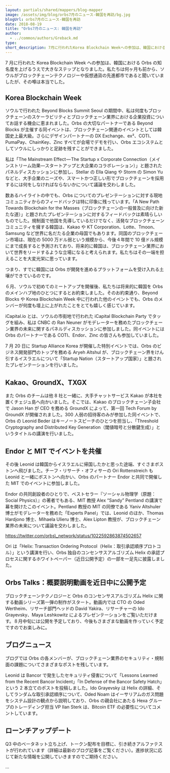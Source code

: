 ```yaml
---
layout: partials/shared/mappers/blog-mapper
image: /assets/img/blog/orbs7月のニュース-韓国を再訪/bg.jpg
blogUrl: orbs7月のニュース-韓国を再訪
date: 2018-08-19
title: "Orbs7月のニュース: 韓国を再訪"
author:
  - ../common/authors/Greback.md
type:
short_description: 7月に行われたKorea Blockchain Weekへの参加は、韓国におけるOrbsの知名度を上げるうえで大きなステップとなりました。私たちは何ヶ月も前から、ソウルがブロックチェーンテクノロジーや仮想通貨の先進都市であると聞いていましたが、その噂は本当でした。
---
```


7 月に行われた Korea Blockchain Week への参加は、韓国における Orbs の知名度を上げるうえで大きなステップとなりました。私たちは何ヶ月も前から、ソウルがブロックチェーンテクノロジーや仮想通貨の先進都市であると聞いていましたが、その噂は本当でした。

## Korea Blockchain Week

ソウルで行われた Beyond Blocks Summit Seoul の期間中、私は何度もブロックチェーンのスケーラビリティとブロックチェーン業界における企業投資についてお話する機会に恵まれました。Orbs の大切なパートナーである Beyond Blocks が主催する同イベントは、ブロックチェーン関連のイベントとしては韓国史上最大級。さらにデザインパートナーの DX Exchange、ex²、COTI、PumaPay、ChainKey、Zinc すべてが会場でデモを行い、Orbs エコシステムとしてソウルにしっかりと足跡を残すことができました。

私は「The Mainstream Effect — The Startup x Corporate Connection（メインストリーム効果―スタートアップと大企業のコラボレーション）」と題されたパネルディスカッションに参加し、Stellar の Ella Qiang や Storm の Simon Yu などと、大手企業のニーズや、スマートかつ正しい形でブロックチェーンを採用するには何をしなければならないかについて議論を交わしました。

数あるハイライトの中でも、Orbs についてのプレゼンテーションに対する現地コミュニティからのフィードバックは特に印象に残っています。「A New Path Towards Blockchain for the Masses（ブロックチェーンの一般普及に向けた新たな道）」と題されたプレゼンテーションに対するフィードバックは素晴らしいものでした。規制面で他国を先導しているだけでなく、活発なブロックチェーンコミュニティを擁する韓国は、Kakao や KT Corporation、Lotte、Tmoon、Samsung など世界に名だたる企業の母国でもあります。同国のブロックチェーン市場は、現在の 5000 万ドル弱という規模から、今後４年間で 10 億ドル規模にまで成長すると予測されており、将来的に韓国は、ブロックチェーン業界において世界をリードするような立場になると考えられます。私たちはその一端を担えることを大変光栄に思っています。

つまり、すでに韓国には Orbs が開発を進めるプラットフォームを受け入れる土壌ができているのです。

６月、ソウルで初めてのミートアップを開催後、私たちは将来的に韓国を Orbs のメインハブ地のひとつにするとお約束しました。そのお約束通り、Beyond Blocks や Korea Blockchain Week 中に行われた他のイベントでも、Orbs のメンバーが何度も壇上に上がれたことをとても嬉しく感じています。

iCapital.io とは、ソウルの市街地で行われた iCapital Blockchain Party でタッグを組み、私は CNBC の Ran Neuner がモデレーターを務めたブロックチェーン業界の未来に関するパネルディスカッションに参加しました。同イベントには Orbs のパートナーである COTI、Endor、Zinc の皆さんも参加していました。

7 月 20 日に Startup Alliance Korea が開催した特別イベントでは、Orbs のビジネス開発部門のトップを務める Aryeh Altshul が、ブロックチェーン界をけん引するイスラエルについて「Startup Nation（スタートアップ国家）」と題されたプレゼンテーションを行いました。

## Kakao、GroundX、TXGX

また Orbs のチームは他 8 社と一緒に、大手チャットサービス Kakao が本社を置くチェジュ島へ向かいました。そこでは、Kakao のブロックチェーン子会社で Jason Han が CEO を務める GroundX によって、第一回 Tech Forum by GroundX が開催されました。300 人弱の招待客のみが参加した同イベントで、Orbs の Leonid Beder はキーノートスピーチのひとつを担当し、「Threshold Cryptography and Distributed Key Generation（閾値暗号と分散鍵生成）」というタイトルの講演を行いました。

## Endor と MIT でイベントを共催

その後 Leonid は韓国からイスラエルに帰国したかと思った途端、すぐさまボストンへ飛びました。チーフ・リサーチ・オフィサーの Ori Rottenstreich も Leonid と一緒にボストンへ向かい、Orbs のパートナー Endor と共同で開催した MIT でのイベントに参加しました。

Endor の共同創設者のひとりで、ベストセラー『ソーシャル物理学（原題：Social Physics）』の著者でもある、MIT 教授 Alex “Sandy” Pentland の講演で幕を開けたこのイベント。Pentland 教授の MIT の同僚である Yaniv Altshuler 博士がモデレーターを務めた「Experts Panel」では、Leonid のほか、Thomas Hardjono 博士、Mihaela Ulieru 博士、Alex Lipton 教授が、ブロックチェーン業界の未来について議論を交わしました。

https://twitter.com/orbs\_network/status/1022592863874502657

Ori は「Helix: Transaction Ordering Protocol（Helix：取引承認順序プロトコル）」という講演を行い、Orbs 独自のコンセンサスアルゴリズム Helix の承認プロセスに関するホワイトペーパー（近日公開予定）の一部を一足先に披露しました。

## Orbs Talks：概要説明動画を近日中に公開予定

ブロックチェーンテクノロジーと Orbs のコンセンサスアルゴリズム Helix に関する動画シリーズ第一弾の制作がスタート。動画内では CTO の Oded Wertheim、リサーチ部門ヘッドの David Yakira、リサーチャーの Ido Grayevsky、Maya Leshkowitz によるプレゼンテーションをご覧いただけます。８月中旬には公開を予定しており、今後もさまざまな動画を作っていく予定ですのでお楽しみに。

## ブログニュース

ブログでは Orbs の各メンバーが、ブロックチェーン業界のセキュリティ・規制面の課題についてさまざまなポストを残しています。

Leonid は Bancor で発生したセキュリティ侵害について「Lessons Learned from the Recent Bancor Incident」「In Defense of the Bancor Safety Hatch」という 2 本立てのポストを投稿しました。Ido Grayevsky は Helix の詳細、そしてランダムな取引承認順序について、Oded Noam はイーサリアムのガス問題をシステム設計の観点から説明しており、Orbs の親会社にあたる Hexa グループのトレーディング担当 VP Ilan Sterk は、Bitcoin ETF の必要性についてコメントしています。

## ローンチアップデート

Q3 中のベータネット立ち上げ、トークン配布を目標に、引き続きアルファテストが行われています（詳細は最新のブログ記事をご覧ください）。進捗状況に応じて新たな情報を公開していきますのでご期待ください。

...
